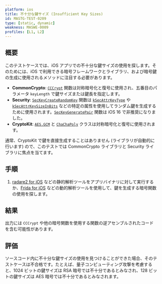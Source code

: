```yaml
---
platform: ios
title: 不十分な鍵サイズ (Insufficient Key Sizes)
id: MASTG-TEST-0209
type: [static, dynamic]
weakness: MASWE-0009
profiles: [L1, L2]
---
```


## 概要

このテストケースでは、iOS アプリでの不十分な鍵サイズの使用を探します。そのためには、iOS で利用できる暗号フレームワークとライブラリ、および暗号鍵の生成に使用されるメソッドに注目する必要があります。

- **CommonCrypto**: [`CCCrypt`](https://developer.apple.com/library/archive/documentation/System/Conceptual/ManPages_iPhoneOS/man3/CCCrypt.3cc.html) 関数は対称暗号化と復号に使用され、五番目のパラメータ `keyLength` で鍵サイズまたは鍵長を指定します。
- **Security**: [`SecKeyCreateRandomKey`](https://developer.apple.com/documentation/security/1823694-seckeycreaterandomkey) 関数は [`kSecAttrKeyType`](https://developer.apple.com/documentation/security/ksecattrkeytype) や [`kSecAttrKeySizeInBits`](https://developer.apple.com/documentation/security/ksecattrkeysizeinbits) などの特定の属性を使用してランダム鍵を生成するために使用されます。[`SecKeyGeneratePair`](https://developer.apple.com/documentation/security/1395339-seckeygeneratepair) 関数は iOS 16 で非推奨になりました。
- **CryptoKit**: [`AES.GCM`](https://developer.apple.com/documentation/cryptokit/aes/gcm) と [`ChaChaPoly`](https://developer.apple.com/documentation/cryptokit/chachapoly) クラスは対称暗号化と復号に使用されます。

通常、CryptoKit で鍵を直接生成することはありません (ライブラリが自動的に行います) ので、このテストでは CommonCrypto ライブラリと Security ライブラリに焦点を当てます。

## 手順

1. [radare2 for iOS](../../../tools/ios/MASTG-TOOL-0073.md) などの静的解析ツールをアプリバイナリに対して実行するか、[Frida for iOS](../../../tools/ios/MASTG-TOOL-0039.md) などの動的解析ツールを使用して、鍵を生成する暗号関数の使用を探します。

## 結果

出力には `CCCrypt` や他の暗号関数を使用する関数の逆アセンブルされたコードを含む可能性があります。

## 評価

ソースコード内に不十分な鍵サイズの使用を見つけることができた場合、そのテストケースは不合格です。たとえば、量子コンピューティング攻撃を考慮すると、1024 ビットの鍵サイズは RSA 暗号では不十分であるとみなされ、128 ビットの鍵サイズは AES 暗号では不十分であるとみなされます。
